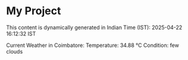 # My Project

This content is dynamically generated in Indian Time (IST): 2025-04-22 16:12:32 IST


Current Weather in Coimbatore:
Temperature: 34.88 °C
Condition: few clouds
